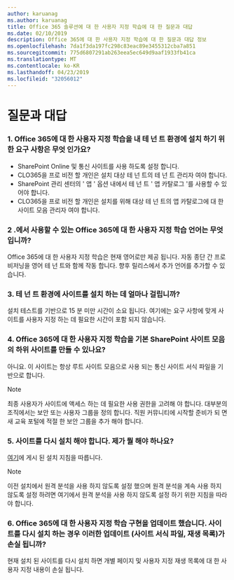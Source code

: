 ```yaml
---
author: karuanag
ms.author: karuanag
title: Office 365 솔루션에 대 한 사용자 지정 학습에 대 한 질문과 대답
ms.date: 02/10/2019
description: Office 365에 대 한 사용자 지정 학습에 대 한 질문과 대답 정보
ms.openlocfilehash: 7da1f3da197fc298c83eac89e3455312cba7a851
ms.sourcegitcommit: 775d6807291ab263eea5ec649d9aaf1933fb41ca
ms.translationtype: MT
ms.contentlocale: ko-KR
ms.lasthandoff: 04/23/2019
ms.locfileid: "32056012"
---
```

# <a name="frequently-asked-questions"></a>질문과 대답

### <a name="1-what-are-the-requirements-for-installing-custom-learning-for-office-365-into-my-tenant-environment"></a>1. Office 365에 대 한 사용자 지정 학습을 내 테 넌 트 환경에 설치 하기 위한 요구 사항은 무엇 인가요?

- SharePoint Online 및 통신 사이트를 사용 하도록 설정 합니다.
- CLO365을 프로 비전 할 개인은 설치 대상 테 넌 트의 테 넌 트 관리자 여야 합니다.
- SharePoint 관리 센터의 ' 앱 ' 옵션 내에서 테 넌 트 ' 앱 카탈로그 '를 사용할 수 있어야 합니다.
- CLO365을 프로 비전 할 개인은 설치를 위해 대상 테 넌 트의 앱 카탈로그에 대 한 사이트 모음 관리자 여야 합니다.

### <a name="2-what-languages-is-custom-learning-for-office-365-available-in"></a>2 .에서 사용할 수 있는 Office 365에 대 한 사용자 지정 학습 언어는 무엇입니까?

Office 365에 대 한 사용자 지정 학습은 현재 영어로만 제공 됩니다. 자동 종단 간 프로비저닝을 영어 테 넌 트와 함께 작동 합니다. 향후 릴리스에서 추가 언어를 추가할 수 있습니다.

### <a name="3-how-long-will-it-take-to-install-the-site-in-our-tenant-environment"></a>3. 테 넌 트 환경에 사이트를 설치 하는 데 얼마나 걸립니까?

설치 테스트를 기반으로 15 분 미만 시간이 소요 됩니다. 여기에는 요구 사항에 맞게 사이트를 사용자 지정 하는 데 필요한 시간이 포함 되지 않습니다.

### <a name="4-can-we-make-the-custom-learning-for-office-365-a-subsite-of-our-primary-sharepoint-site-collection"></a>4. Office 365에 대 한 사용자 지정 학습을 기본 SharePoint 사이트 모음의 하위 사이트를 만들 수 있나요?

아니요. 이 사이트는 항상 루트 사이트 모음으로 사용 되는 통신 사이트 서식 파일을 기반으로 합니다.

> [!NOTE]
> 최종 사용자가 사이트에 액세스 하는 데 필요한 사용 권한을 고려해 야 합니다. 대부분의 조직에서는 보안 또는 사용자 그룹을 정의 합니다. 직원 커뮤니티에 시작할 준비가 되 면 새 교육 포털에 적절 한 보안 그룹을 추가 해야 합니다.

### <a name="5-i-need-to-reinstall-the-site-what-should-i-do"></a>5. 사이트를 다시 설치 해야 합니다. 제가 뭘 해야 하나요?

[여기](custom_provision.md)에 게시 된 설치 지침을 따릅니다.

> [!NOTE]
> 이전 설치에서 원격 분석을 사용 하지 않도록 설정 했으며 원격 분석을 계속 사용 하지 않도록 설정 하려면 여기에서 원격 분석을 사용 하지 않도록 설정 하기 위한 지침을 따라야 합니다.

### <a name="6-we-made-updates-to-our-implementation-of-custom-learning-for-office-365-will-we-lose-these-updates-made-to-site-template-playlists-if-we-reinstall-the-site"></a>6. Office 365에 대 한 사용자 지정 학습 구현을 업데이트 했습니다. 사이트를 다시 설치 하는 경우 이러한 업데이트 (사이트 서식 파일, 재생 목록)가 손실 됩니까?

현재 설치 된 사이트를 다시 설치 하면 개별 페이지 및 사용자 지정 재생 목록에 대 한 사용자 지정 내용이 손실 됩니다.  